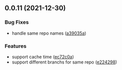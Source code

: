 ## 0.0.11 (2021-12-30)


### Bug Fixes

* handle same repo names ([a39035a](https://github.com/lancewuz/fetch-idl/commit/a39035a7e94f7a1b2421f793ef47de185e2a8bca))


### Features

* support cache time ([ec72c0a](https://github.com/lancewuz/fetch-idl/commit/ec72c0a1f3a75c3abffc1b0fa15a22afb4ba1cac))
* support different branchs for same repo ([e224298](https://github.com/lancewuz/fetch-idl/commit/e224298dcfa14fd5bccb54236dc489974338084b))



